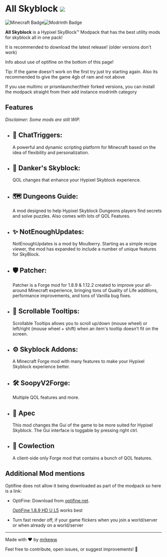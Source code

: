 # All Skyblock <img src="https://cdn.modrinth.com/data/HMm5nRel/c990dc143b3c41b7933eb6fc9da0bbaafa3c355e.png">

![Minecraft Badge](https://img.shields.io/badge/Minecraft-62B47A?logo=minecraft&logoColor=fff&style=for-the-badge)![Modrinth Badge](https://img.shields.io/badge/Modrinth-00AF5C?logo=modrinth&logoColor=fff&style=for-the-badge)

**All Skyblock** is a Hypixel SkyBlock™ Modpack that has the best utility mods for skyblock all in one pack!

It is recommended to download the latest release! (older versions don't work)

Info about use of optifine on the bottom of this page!

Tip: If the game doesn't work on the first try just try starting again. Also its recommended to give the game 4gb of ram and not above

If you use multimc or prismlauncher/their forked versions, you can install the modpack straight from their add instance modrinth category

## Features

_Disclaimer: Some mods are still WIP._

- ## 🚀 **ChatTriggers:**

    A powerful and dynamic scripting platform for Minecraft based on the idea of flexibility and personalization.

- ## 🌟 **Danker's Skyblock:**

    QOL changes that enhance your Hypixel Skyblock experience.

- ## 🗺️ **Dungeons Guide:**

    A mod designed to help Hypixel Skyblock Dungeons players find secrets and solve puzzles. Also comes with lots of QOL Features.

- ## ✨ **NotEnoughUpdates:**

    NotEnoughUpdates is a mod by Moulberry. Starting as a simple recipe viewer, the mod has expanded to include a number of unique features for SkyBlock.

- ## 🛡️ **Patcher:**

    Patcher is a Forge mod for 1.8.9 & 1.12.2 created to improve your all-around Minecraft experience, bringing tons of Quality of Life additions, performance improvements, and tons of Vanilla bug fixes.

- ## 📜 **Scrollable Tooltips:**

    Scrollable Tooltips allows you to scroll up/down (mouse wheel) or left/right (mouse wheel + shift) when an item's tooltip doesn't fit on the screen.

- ## ⚙️ **Skyblock Addons:**

    A Minecraft Forge mod with many features to make your Hypixel Skyblock experience better.

- ## 🛠️ **SoopyV2Forge:**

    Multiple QOL features and more.
  
- ## 📱 **Apec**

    This mod changes the Gui of the game to be more suited for Hypixel Skyblock.
    The Gui interface is toggable by pressing right ctrl.

- ## 🐄 **Cowlection**

    A client-side only Forge mod that contains a bunch of QOL features.


## Additional Mod mentions

Optifine does not allow it being downloaded as part of the modpack so here is a link:

- OptiFine: Download from [optifine.net](https://optifine.net).

    [OptiFine 1.8.9 HD U L5](https://optifine.net/adloadx?f=OptiFine_1.8.9_HD_U_L5.jar) works best

- Turn fast render off, if your game flickers when you join a world/server or when already on a world/server

---

<!---For detailed usage instructions and customization options, please refer to the [documentation](https://github.com/yourusername/mc-modpack-kit/wiki).-->

Made with ❤️ by [mrkeww](https://github.com/mrkeww) 

Feel free to contribute, open issues, or suggest improvements! 🚀
<!---For detailed usage instructions and customization options, please refer to the [documentation](https://github.com/yourusername/mc-modpack-kit/wiki).-->
